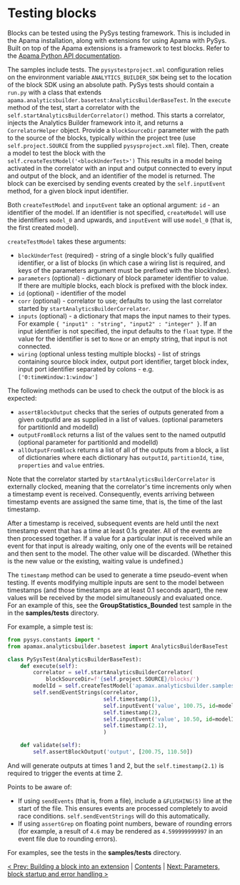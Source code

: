 # Testing blocks

Blocks can be tested using the PySys testing framework. This is included in the Apama installation, along with extensions for using Apama with PySys. Built on top of the Apama extensions is a framework to test blocks. Refer to the [Apama Python API documentation](https://documentation.softwareag.com/pam/10.15.2/en/webhelp/pydoc/index.html).

The samples include tests. The `pysystestproject.xml` configuration relies on the environment variable `ANALYTICS_BUILDER_SDK` being set to the location of the block SDK using an absolute path. PySys tests should contain a `run.py` with a class that extends `apama.analyticsbuilder.basetest:AnalyticsBuilderBaseTest`. In the `execute` method of the test, start a correlator with the `self.startAnalyticsBuilderCorrelator()` method. This starts a correlator, injects the Analytics Builder framework into it, and returns a `CorrelatorHelper` object. Provide a `blockSourceDir` parameter with the path to the source of the blocks, typically within the project tree (use `self.project.SOURCE` from the supplied `pysysproject.xml` file). Then, create a model to test the block with the `self.createTestModel('<blockUnderTest>')`  This results in a model being activated in the correlator with an input and output connected to every input and output of the block, and an identifier of the model is returned. The block can be exercised by sending events created by the `self.inputEvent` method, for a given block input identifier.


Both `createTestModel` and `inputEvent` take an optional argument: `id` - an identifier of the model. If an identifier is not specified, `createModel` will use the identifiers `model_0` and upwards, and `inputEvent` will use `model_0` (that is, the first created model).

`createTestModel` takes these arguments:

* `blockUnderTest` (required) - string of a single block's fully qualified identifier, or a list of blocks (in which case a wiring list is required, and keys of the parameters argument must be prefixed with the blockIndex).
* `parameters` (optional) - dictionary of block parameter identifier to value. If there are multiple blocks, each block is prefixed with the block index.
* `id` (optional) - identifier of the model
* `corr` (optional) - correlator to use; defaults to using the last correlator started by `startAnalyticsBuilderCorrelator`.
* `inputs` (optional) - a dictionary that maps the input names to their types.  For example `{ "input1" : "string", "input2" : "integer" }`. If an input identifier is not specified, the input defaults to the `float` type. If the value for the identifier is set to `None` or an empty string, that input is not connected.
* `wiring` (optional unless testing multiple blocks) - list of strings containing source block index, output port identifier, target block index, input port identifier separated by colons - e.g. `['0:timeWindow:1:window']`


The following methods can be used to check the output of the block is as expected:

* `assertBlockOutput` checks that the series of outputs generated from a given outputId are as supplied in a list of values.  (optional parameters for partitionId and modelId)
* `outputFromBlock` returns a list of the values sent to the named outputId (optional parameter for partitionId and modelId)
* `allOutputFromBlock` returns a list of all of the outputs from a block, a list of dictionaries where each dictionary has `outputId`, `partitionId`, `time`, `properties` and `value` entries.


Note that the correlator started by `startAnalyticsBuilderCorrelator` is externally clocked, meaning that the correlator's time increments only when a timestamp event is received. Consequently, events arriving between timestamp events are assigned the same time, that is, the time of the last timestamp.

After a timestamp is received, subsequent events are held until the next timestamp event that has a time at least 0.1s greater. All of the events are then processed together. If a value for a particular input is received while an event for that input is already waiting, only one of the events will be retained and then sent to the model. The other value will be discarded. (Whether this is the new value or the existing, waiting value is undefined.)

The `timestamp` method can be used to generate a time pseudo-event when testing. If events modifying multiple inputs are sent to the model between timestamps (and those timestamps are at least 0.1 seconds apart), the new values will be received by the model simultaneously and evaluated once. For an example of this, see the **GroupStatistics_Bounded** test sample in the in the **samples/tests** directory.

For example, a simple test is:

```python
from pysys.constants import *
from apamax.analyticsbuilder.basetest import AnalyticsBuilderBaseTest

class PySysTest(AnalyticsBuilderBaseTest):
    def execute(self):
        correlator = self.startAnalyticsBuilderCorrelator(
            blockSourceDir=f'{self.project.SOURCE}/blocks/')
        modelId = self.createTestModel('apamax.analyticsbuilder.samples.Offset')
        self.sendEventStrings(correlator,
                              self.timestamp(1),
                              self.inputEvent('value', 100.75, id=modelId),
                              self.timestamp(2),
                              self.inputEvent('value', 10.50, id=modelId),
                              self.timestamp(2.1),
                              )

    def validate(self):
        self.assertBlockOutput('output', [200.75, 110.50])

```

And will generate outputs at times 1 and 2, but the `self.timestamp(2.1)` is required to trigger the events at time 2.

Points to be aware of:

* If using `sendEvents` (that is, from a file), include a `&FLUSHING(5)` line at the start of the file. This ensures events are processed completely to avoid race conditions. `self.sendEventStrings` will do this automatically.
* If using `assertGrep` on floating point numbers, beware of rounding errors (for example, a result of `4.6` may be rendered as `4.599999999997` in an event file due to rounding errors).

For examples, see the tests in the **samples/tests** directory.

[< Prev: Building a block into an extension](030-BuildingExtensions.md) | [Contents](000-contents.md) | [Next: Parameters, block startup and error handling >](040-Parameters.md) 
